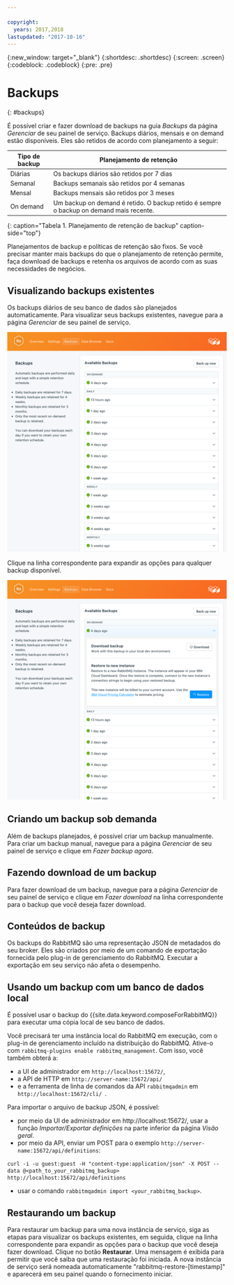 ```yaml
---

copyright:
  years: 2017,2018
lastupdated: "2017-10-16"
---
```


{:new_window: target="_blank"}
{:shortdesc: .shortdesc}
{:screen: .screen}
{:codeblock: .codeblock}
{:pre: .pre}

# Backups
{: #backups}

É possível criar e fazer download de backups na guia _Backups_ da página _Gerenciar_ de seu painel de serviço. Backups diários, mensais e on demand estão disponíveis. Eles são retidos de acordo com planejamento a seguir:

Tipo de backup|Planejamento de retenção
----------|-----------
Diárias|Os backups diários são retidos por 7 dias
Semanal|Backups semanais são retidos por 4 semanas
Mensal|Backups mensais são retidos por 3 meses
On demand|Um backup on demand é retido. O backup retido é sempre o backup on demand mais recente.
{: caption="Tabela 1. Planejamento de retenção de backup" caption-side="top"}

Planejamentos de backup e políticas de retenção são fixos. Se você precisar manter mais backups do que o planejamento de retenção permite, faça download de backups e retenha os arquivos de acordo com as suas necessidades de negócios.

## Visualizando backups existentes

Os backups diários de seu banco de dados são planejados automaticamente. Para visualizar seus backups existentes, navegue para a página *Gerenciar* de seu painel de serviço. 

![Backups](./images/rabbitmq-backups-show.png "A list of backups in the service dashboard")

Clique na linha correspondente para expandir as opções para qualquer backup disponível.

![Backup Options](./images/rabbitmq-backups-options.png "Options for a backup.") 

## Criando um backup sob demanda

Além de backups planejados, é possível criar um backup manualmente. Para criar um backup manual, navegue para a página *Gerenciar* de seu painel de serviço e clique em *Fazer backup agora*.

## Fazendo download de um backup

Para fazer download de um backup, navegue para a página *Gerenciar* de seu painel de serviço e clique em *Fazer download* na linha correspondente para o backup que você deseja fazer download.

## Conteúdos de backup

Os backups do RabbitMQ são uma representação JSON de metadados do seu broker. Eles são criados por meio de um comando de exportação fornecida pelo plug-in de gerenciamento do RabbitMQ. Executar a exportação em seu serviço não afeta o desempenho.

## Usando um backup com um banco de dados local

É possível usar o backup do {{site.data.keyword.composeForRabbitMQ}} para executar uma cópia local de seu banco de dados.

Você precisará ter uma instância local do RabbitMQ em execução, com o plug-in de gerenciamento incluído na distribuição do RabbitMQ. Ative-o com `rabbitmq-plugins enable rabbitmq_management`. Com isso, você também obterá a:

* a UI de administrador em `http://localhost:15672/`,
* a API de HTTP em `http://server-name:15672/api/`
* e a ferramenta de linha de comandos da API `rabbitmqadmin` em `http://localhost:15672/cli/ `.

Para importar o arquivo de backup JSON, é possível:

* por meio da UI de administrador em http://localhost:15672/, usar a função _Importar/Exportar definições_ na parte inferior da página _Visão geral_.
* por meio da API, enviar um POST para o exemplo `http://server-name:15672/api/definitions`:
```http
curl -i -u guest:guest -H "content-type:application/json" -X POST --data @<path_to_your_rabbitmq_backup> http://localhost:15672/api/definitions
```
* usar o comando `rabbitmqadmin import <your_rabbitmq_backup>`.

## Restaurando um backup

Para restaurar um backup para uma nova instância de serviço, siga as etapas para visualizar os backups existentes, em seguida, clique na linha correspondente para expandir as opções para o backup que você deseja fazer download. Clique no botão **Restaurar**. Uma mensagem é exibida para permitir que você saiba que uma restauração foi iniciada. A nova instância de serviço será nomeada automaticamente "rabbitmq-restore-[timestamp]" e aparecerá em seu painel quando o fornecimento iniciar.
